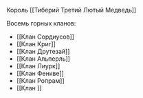 
Король [[Тиберий Третий Лютый Медведь]]

Восемь горных кланов: 
* [[Клан Сордиусов]]
* [[Клан Криг]]
* [[Клан Друтезай]]
* [[Клан Альперль]]
* [[Клан Лиурк]] 
* [[Клан Фенкве]]
* [[Клан Ропрам]]
* [[Клан ]]